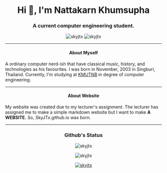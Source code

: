 <h1 align="center">Hi 👋, I'm Nattakarn Khumsupha</h1>
<h3 align="center">A current computer engineering student.</h3>
<div class="markdown contact view" align="center">
    <img src="https://komarev.com/ghpvc/?username=skyjtx&label=Profile%20views&color=0e75b6&style=flat" alt="skyjtx" />
    <img src="https://visitor-badge.laobi.icu/badge?page_id=SkyJTx.SkyJTx.github.io" alt="skyjtx">
</div>
<hr>
<h4 align="center">About Myself</h4>
<p>A ordinary computer nerd-ish that have classical music, history, and technologies as his favourites. I was born in November, 2003 in Singburi, Thailand. Currently, I'm studying at <a href="https://kmutnb.ac.th/?lang=en-gb">KMUTNB</a> in degree of computer engineering.</p>
<hr>
<h4 align="center">About Website</h4>
<p>My website was created due to my lecturer's assignment. The lecturer has assigned me to make a simple markdown website but I want to make <span style="font-weight: bold; ">A WEBSITE.</span> So, SkyJTx.github.io was born.</p>
<hr>
<h3 align="center">Github's Status</h3>
<div class="markdown contact" align="center">
    <p><img src="https://github-readme-stats.vercel.app/api/top-langs?username=skyjtx&show_icons=true&theme=dark&locale=en&layout=compact" alt="skyjtx" /></p>
    <p><img src="https://github-readme-stats.vercel.app/api?username=skyjtx&show_icons=true&theme=dark&bg_color=000000&locale=en" alt="skyjtx" /></p>
    <p><a href="https://github.com/ryo-ma/github-profile-trophy"><img src="https://github-profile-trophy.vercel.app/?username=skyjtx" alt="skyjtx" /></a></p>
</div>
